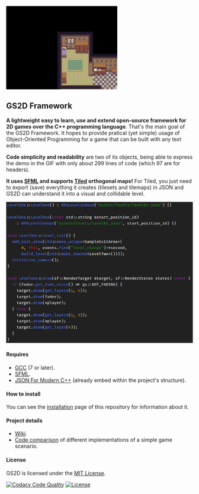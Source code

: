 <img src="assets/readme/example.gif" width=300/>

## GS2D Framework

**A lightweight easy to learn, use and extend open-source framework for 2D games
over the C++ programming language**. That's the main goal of the GS2D Framework.
It hopes to provide pratical (yet simple) usage of Object-Oriented Programming
for a game that can be built with any text editor.

**Code simplicity and readability** are two of its objects, being able to
express the demo in the GIF with only about 299 lines of code
(which 97 are for headers).

**It uses [SFML](https://www.sfml-dev.org) and supports
[Tiled](https://www.mapeditor.org/) orthogonal maps!** For Tiled, you just
need to export (save) everything it creates (tilesets and tilemaps) in JSON
and GS2D can understand it into a visual and collidable level.

![Code Example](assets/readme/code_example.png)

#### Requires

- [GCC](http://gcc.gnu.org) (7 or later).
- [SFML](https://www.sfml-dev.org).
- [JSON For Modern C++](https://github.com/nlohmann/json) (already embed within
  the project's structure).

#### How to install

You can see the
[installation](https://github.com/murilobnt/gs2d/blob/master/.github/installation/installation.md)
page of this repository for information about it.

#### Project details
- [Wiki](https://github.com/murilobnt/gs2d/wiki).
- [Code comparison](https://github.com/murilobnt/gs2d/blob/master/.github/comparison.md)
of different implementations of a simple game scenario.

#### License

GS2D is licensed under the [MIT License](https://github.com/murilobnt/gs2d/blob/master/LICENSE).

[![Codacy Code Quality](https://api.codacy.com/project/badge/Grade/47bdb57771bf4c75bff39618e4935b72)](https://api.codacy.com/project/badge/Grade/47bdb57771bf4c75bff39618e4935b72)
[![License](https://img.shields.io/:license-MIT-blue.svg)](https://github.com/murilobnt/gs2d/blob/master/LICENSE)
